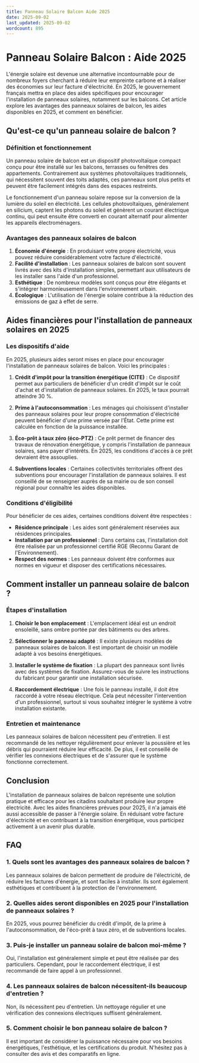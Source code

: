 ```yaml
---
title: Panneau Solaire Balcon Aide 2025
date: 2025-09-02
last_updated: 2025-09-02
wordcount: 895
---
```


# Panneau Solaire Balcon : Aide 2025

L'énergie solaire est devenue une alternative incontournable pour de nombreux foyers cherchant à réduire leur empreinte carbone et à réaliser des économies sur leur facture d'électricité. En 2025, le gouvernement français mettra en place des aides spécifiques pour encourager l'installation de panneaux solaires, notamment sur les balcons. Cet article explore les avantages des panneaux solaires de balcon, les aides disponibles en 2025, et comment en bénéficier.

## Qu'est-ce qu'un panneau solaire de balcon ?

### Définition et fonctionnement

Un panneau solaire de balcon est un dispositif photovoltaïque compact conçu pour être installé sur les balcons, terrasses ou fenêtres des appartements. Contrairement aux systèmes photovoltaïques traditionnels, qui nécessitent souvent des toits adaptés, ces panneaux sont plus petits et peuvent être facilement intégrés dans des espaces restreints.

Le fonctionnement d'un panneau solaire repose sur la conversion de la lumière du soleil en électricité. Les cellules photovoltaïques, généralement en silicium, captent les photons du soleil et génèrent un courant électrique continu, qui peut ensuite être converti en courant alternatif pour alimenter les appareils électroménagers.

### Avantages des panneaux solaires de balcon

1. **Économie d'énergie** : En produisant votre propre électricité, vous pouvez réduire considérablement votre facture d'électricité.
2. **Facilité d'installation** : Les panneaux solaires de balcon sont souvent livrés avec des kits d'installation simples, permettant aux utilisateurs de les installer sans l'aide d'un professionnel.
3. **Esthétique** : De nombreux modèles sont conçus pour être élégants et s'intégrer harmonieusement dans l'environnement urbain.
4. **Écologique** : L'utilisation de l'énergie solaire contribue à la réduction des émissions de gaz à effet de serre.

## Aides financières pour l'installation de panneaux solaires en 2025

### Les dispositifs d'aide

En 2025, plusieurs aides seront mises en place pour encourager l'installation de panneaux solaires de balcon. Voici les principales :

1. **Crédit d'impôt pour la transition énergétique (CITE)** : Ce dispositif permet aux particuliers de bénéficier d'un crédit d'impôt sur le coût d'achat et d'installation de panneaux solaires. En 2025, le taux pourrait atteindre 30 %.
   
2. **Prime à l'autoconsommation** : Les ménages qui choisissent d'installer des panneaux solaires pour leur propre consommation d'électricité peuvent bénéficier d'une prime versée par l'État. Cette prime est calculée en fonction de la puissance installée.

3. **Éco-prêt à taux zéro (éco-PTZ)** : Ce prêt permet de financer des travaux de rénovation énergétique, y compris l'installation de panneaux solaires, sans payer d'intérêts. En 2025, les conditions d'accès à ce prêt devraient être assouplies.

4. **Subventions locales** : Certaines collectivités territoriales offrent des subventions pour encourager l'installation de panneaux solaires. Il est conseillé de se renseigner auprès de sa mairie ou de son conseil régional pour connaître les aides disponibles.

### Conditions d'éligibilité

Pour bénéficier de ces aides, certaines conditions doivent être respectées :

- **Résidence principale** : Les aides sont généralement réservées aux résidences principales.
- **Installation par un professionnel** : Dans certains cas, l'installation doit être réalisée par un professionnel certifié RGE (Reconnu Garant de l'Environnement).
- **Respect des normes** : Les panneaux doivent être conformes aux normes en vigueur et disposer des certifications nécessaires.

## Comment installer un panneau solaire de balcon ?

### Étapes d'installation

1. **Choisir le bon emplacement** : L'emplacement idéal est un endroit ensoleillé, sans ombre portée par des bâtiments ou des arbres.
   
2. **Sélectionner le panneau adapté** : Il existe plusieurs modèles de panneaux solaires de balcon. Il est important de choisir un modèle adapté à vos besoins énergétiques.

3. **Installer le système de fixation** : La plupart des panneaux sont livrés avec des systèmes de fixation. Assurez-vous de suivre les instructions du fabricant pour garantir une installation sécurisée.

4. **Raccordement électrique** : Une fois le panneau installé, il doit être raccordé à votre réseau électrique. Cela peut nécessiter l'intervention d'un professionnel, surtout si vous souhaitez intégrer le système à votre installation existante.

### Entretien et maintenance

Les panneaux solaires de balcon nécessitent peu d'entretien. Il est recommandé de les nettoyer régulièrement pour enlever la poussière et les débris qui pourraient réduire leur efficacité. De plus, il est conseillé de vérifier les connexions électriques et de s'assurer que le système fonctionne correctement.

## Conclusion

L'installation de panneaux solaires de balcon représente une solution pratique et efficace pour les citadins souhaitant produire leur propre électricité. Avec les aides financières prévues pour 2025, il n'a jamais été aussi accessible de passer à l'énergie solaire. En réduisant votre facture d'électricité et en contribuant à la transition énergétique, vous participez activement à un avenir plus durable.

## FAQ

### 1. Quels sont les avantages des panneaux solaires de balcon ?

Les panneaux solaires de balcon permettent de produire de l'électricité, de réduire les factures d'énergie, et sont faciles à installer. Ils sont également esthétiques et contribuent à la protection de l'environnement.

### 2. Quelles aides seront disponibles en 2025 pour l'installation de panneaux solaires ?

En 2025, vous pourrez bénéficier du crédit d'impôt, de la prime à l'autoconsommation, de l'éco-prêt à taux zéro, et de subventions locales.

### 3. Puis-je installer un panneau solaire de balcon moi-même ?

Oui, l'installation est généralement simple et peut être réalisée par des particuliers. Cependant, pour le raccordement électrique, il est recommandé de faire appel à un professionnel.

### 4. Les panneaux solaires de balcon nécessitent-ils beaucoup d'entretien ?

Non, ils nécessitent peu d'entretien. Un nettoyage régulier et une vérification des connexions électriques suffisent généralement.

### 5. Comment choisir le bon panneau solaire de balcon ?

Il est important de considérer la puissance nécessaire pour vos besoins énergétiques, l'esthétique, et les certifications du produit. N'hésitez pas à consulter des avis et des comparatifs en ligne.